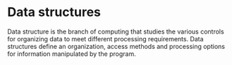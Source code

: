 # Data structures
Data structure is the branch of computing that studies the various controls for organizing data to meet different processing requirements. Data structures define an organization, access methods and processing options for information manipulated by the program.
